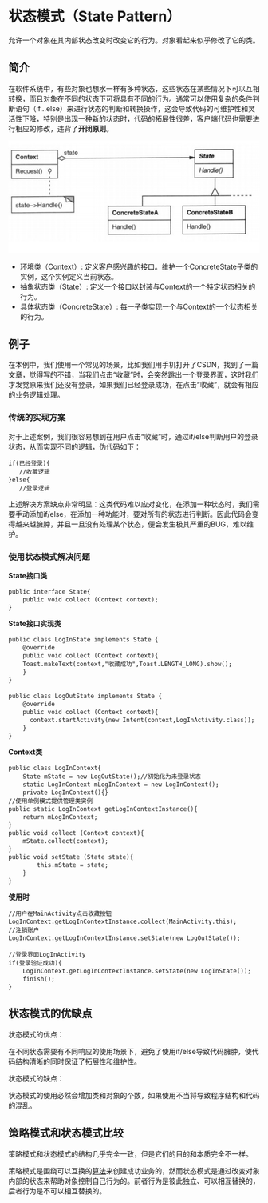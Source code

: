 # 状态模式（State Pattern）

允许一个对象在其内部状态改变时改变它的行为。对象看起来似乎修改了它的类。

## 简介

在软件系统中，有些对象也想水一样有多种状态，这些状态在某些情况下可以互相转换，而且对象在不同的状态下可将具有不同的行为。通常可以使用复杂的条件判断语句（if...else）来进行状态的判断和转换操作，这会导致代码的可维护性和灵活性下降，特别是出现一种新的状态时，代码的拓展性很差，客户端代码也需要进行相应的修改，违背了**开闭原则**。

![](assets/5bb987a2ce9e9.jpg)



- 环境类（Context）:  定义客户感兴趣的接口。维护一个ConcreteState子类的实例，这个实例定义当前状态。
- 抽象状态类（State）:  定义一个接口以封装与Context的一个特定状态相关的行为。
- 具体状态类（ConcreteState）:  每一子类实现一个与Context的一个状态相关的行为。



## 例子

在本例中，我们使用一个常见的场景，比如我们用手机打开了CSDN，找到了一篇文章，觉得写的不错，当我们点击“收藏”时，会突然跳出一个登录界面，这时我们才发觉原来我们还没有登录，如果我们已经登录成功，在点击“收藏”，就会有相应的业务逻辑处理。

### **传统的实现方案**

对于上述案例，我们很容易想到在用户点击“收藏”时，通过if/else判断用户的登录状态，从而实现不同的逻辑，伪代码如下：

```
if(已经登录){
   //收藏逻辑
}else{
   //登录逻辑

```

上述解决方案缺点非常明显：这类代码难以应对变化，在添加一种状态时，我们需要手动添加if/else，在添加一种功能时，要对所有的状态进行判断。因此代码会变得越来越臃肿，并且一旦没有处理某个状态，便会发生极其严重的BUG，难以维护。

### **使用状态模式解决问题**

 **State接口类**

```
public interface State{
    public void collect (Context context);
}
```

**State接口实现类**

```
public class LogInState implements State {
    @override
    public void collect (Context context){
    Toast.makeText(context,"收藏成功",Toast.LENGTH_LONG).show();
    }
}
 
public class LogOutState implements State {
    @override
    public void collect (Context context){
      context.startActivity(new Intent(context,LogInActivity.class));
    }
}
```

**Context类**

```
public class LogInContext{
    State mState = new LogOutState();//初始化为未登录状态
    static LogInContext mLogInContext = new LogInContext();
    private LogInContext(){}
//使用单例模式提供管理类实例
public static LogInContext getLogInContextInstance(){
    return mLogInContext;
}
public void collect (Context context){
	mState.collect(context);
}
public void setState (State state){
    	this.mState = state;
    }
}
```

**使用时**

```
//用户在MainActivity点击收藏按钮
LogInContext.getLogInContextInstance.collect(MainActivity.this);
//注销账户
LogInContext.getLogInContextInstance.setState(new LogOutState());
 
//登录界面LogInActivity
if(登录验证成功){
    LogInContext.getLogInContextInstance.setState(new LogInState());
    finish();
}
```

## **状态模式的优缺点**

状态模式的优点：

在不同状态需要有不同响应的使用场景下，避免了使用if/else导致代码臃肿，使代码结构清晰的同时保证了拓展性和维护性。

 

状态模式的缺点：

状态模式的使用必然会增加类和对象的个数，如果使用不当将导致程序结构和代码的混乱。 

## **策略模式和状态模式比较**

策略模式和状态模式的结构几乎完全一致，但是它们的目的和本质完全不一样。

策略模式是围绕可以互换的[算法](http://lib.csdn.net/base/datastructure)来创建成功业务的，然而状态模式是通过改变对象内部的状态来帮助对象控制自己行为的。前者行为是彼此独立、可以相互替换的，后者行为是不可以相互替换的。